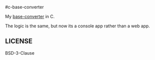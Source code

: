 #c-base-converter

My [base-converter](https://github.com/fa7ad/base-converter/) in C.

The logic is the same, but now its a console app rather than a web app.

## LICENSE
BSD-3-Clause
